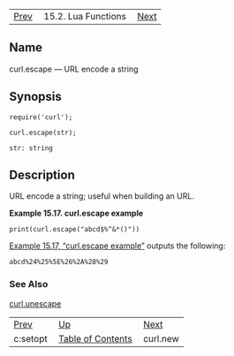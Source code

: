 |     |     |     |
| --- | --- | --- |
| [Prev](lua.ref.curl.c_setopt)  | 15.2. Lua Functions |  [Next](lua.ref.curl.new.php) |

<a name="lua.ref.curl.escape"></a>
## Name

curl.escape — URL encode a string

<a name="idp24067280"></a>
## Synopsis

`require('curl');`

`curl.escape(str);`

`str: string`<a name="idp24070640"></a>
## Description

URL encode a string; useful when building an URL.

<a name="lua.ref.curl.escape.example"></a>

**Example 15.17. curl.escape example**

`print(curl.escape("abcd$%^&*()"))`

[Example 15.17, “curl.escape example”](lua.ref.curl.escape#lua.ref.curl.escape.example "Example 15.17. curl.escape example") outputs the following:

`abcd%24%25%5E%26%2A%28%29`<a name="idp24075584"></a>
### See Also

[curl.unescape](lua.ref.curl.unescape "curl.unescape")

|     |     |     |
| --- | --- | --- |
| [Prev](lua.ref.curl.c_setopt)  | [Up](lua.function.details.php) |  [Next](lua.ref.curl.new.php) |
| c:setopt  | [Table of Contents](index) |  curl.new |
